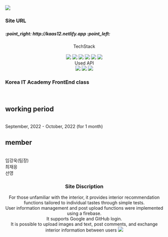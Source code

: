 <!-- siteurl:
kaas12.netlify.app
npm install -g create-react-app
npm install -g firebase-tools 
npm install --global yarn
npm install —save react react-dom
npm i bootstrap@5.2.1
npm install reactstrap react react-dom
npm install styled-components
npm i --save @fortawesome/fontawesome-svg-core
npm i @fortawesome/free-solid-svg-icons @fortawesome/free-regular-svg-icons @fortawesome/free-brands-svg-icons
node_modules의 RevealBase.js 에서 componentWillReceiveProps를 componentDidUpdate로 변경
 -->
<img src="https://capsule-render.vercel.app/api?type=waving&color=auto&height=200&section=header&text=니집내집&fontSize=90&animation=fadeIn&fontColor=cccccc">
</img>
<h3>Site URL <br /> <h3>
 <h5> :point_right: http://kaas12.netlify.app :point_left: </h5>
 
<div align="center">
TechStack <br /><br />
<img src="https://img.shields.io/badge/React-61DAFB?style=flat-square&logo=React&logoColor=white"/>
<img src="https://img.shields.io/badge/Firebase-FFCA28?style=flat-square&logo=firebase&logoColor=white"/>
<img src="https://img.shields.io/badge/Javascript-F7DF1E?style=flat-square&logo=Javascript&logoColor=white"/>
<img src="https://img.shields.io/badge/Sass-CC6699?style=flat-square&logo=Sass&logoColor=white"/>
<img src="https://img.shields.io/badge/HTML5-E34F26?style=flat-square&logo=HTML5&logoColor=white"/>
<img src="https://img.shields.io/badge/CSS3-1572B6?style=flat-square&logo=CSS3&logoColor=white"/>
 <br />
 Used API<br />
<img src="https://img.shields.io/badge/Swiper-6332F6?style=flat-square&logo=Swiper&logoColor=white"/>
<img src="https://img.shields.io/badge/React Router-CA4245?style=flat-square&logo=React Router&logoColor=white"/>
 <img src="https://img.shields.io/badge/styled-components-DB7093?style=flat-square&logo=styled_components&logoColor=white"/>
 

</div>

<div align="left">
 <h3> Korea IT Academy FrontEnd class</h3><br />
 <h2 color="blue"> working period </h2><br />
 September, 2022 - October, 2022 (for 1 month)<br />
 <h2 color="blue"> member </h2><br />
 임강욱(팀장)<br />
 최재응<br />
 선영
 
 </div>
 
 <div align="center">
 <h3 color="blue" > Site Discription </h3>
 For those unfamiliar with the interior, it provides interior recommendation functions tailored to individual tastes through simple tests.
<br />
 User information management and post upload functions were implemented using a firebase.
<br />
 It supports Google and GitHub login.
<br />
 It is possible to upload images and text, post comments, and exchange interior information between users 
 
 <img src="https://capsule-render.vercel.app/api?type=waving&color=auto&height=200&section=footer">
